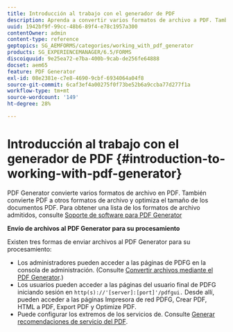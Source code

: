 ```yaml
---
title: Introducción al trabajo con el generador de PDF
description: Aprenda a convertir varios formatos de archivo a PDF. También convierte PDF a otros formatos de archivo y optimiza el tamaño de los documentos PDF.
uuid: 1942bf9f-99cc-48b6-89f4-e78c1957a300
contentOwner: admin
content-type: reference
geptopics: SG_AEMFORMS/categories/working_with_pdf_generator
products: SG_EXPERIENCEMANAGER/6.5/FORMS
discoiquuid: 9e25ea72-e7ba-400b-9cab-de256fe64888
docset: aem65
feature: PDF Generator
exl-id: 08e2381e-c7e8-4690-9cbf-6934064a04f8
source-git-commit: 6caf3ef4a00275f0f73be52b6a9ccba77d277f1a
workflow-type: tm+mt
source-wordcount: '149'
ht-degree: 28%

---
```


# Introducción al trabajo con el generador de PDF {#introduction-to-working-with-pdf-generator}

PDF Generator convierte varios formatos de archivo en PDF. También convierte PDF a otros formatos de archivo y optimiza el tamaño de los documentos PDF. Para obtener una lista de los formatos de archivo admitidos, consulte [Soporte de software para PDF Generator](/help/forms/using/aem-forms-jee-supported-platforms.md)

**Envío de archivos al PDF Generator para su procesamiento**

Existen tres formas de enviar archivos al PDF Generator para su procesamiento:

* Los administradores pueden acceder a las páginas de PDFG en la consola de administración. (Consulte [Convertir archivos mediante el PDF Generator](/help/forms/using/admin-help/converting-files-using-pdf-generator.md).)
* Los usuarios pueden acceder a las páginas del usuario final de PDFG iniciando sesión en `http(s)://'[server]:[port]'/pdfgui.` Desde allí, pueden acceder a las páginas Impresora de red PDFG, Crear PDF, HTML a PDF, Export PDF y Optimize PDF.
* Puede configurar los extremos de los servicios de. Consulte <!--Fix broken link to Managing Endpoints --> [Generar recomendaciones de servicio del PDF](configuring-watched-folder-endpoints.md#generate-pdf-service-recommendations).
